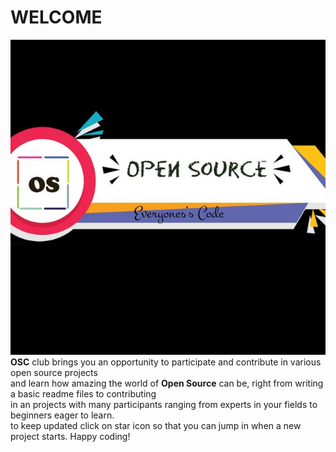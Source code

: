 # WELCOME <br>
![alt text](https://github.com/The-Open-Source-Club/WELCOME/blob/master/osc.jpeg)
<br>
**OSC** club brings you an opportunity to participate and contribute in various open source projects<br>
and learn how amazing the world of **Open Source** can be, right from writing a basic readme files to contributing <br>
in an projects with many participants ranging from experts in your fields to beginners eager to learn.<br>
to keep updated click on star icon so that you can jump in when a new project starts.
Happy coding!
